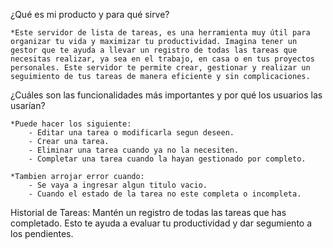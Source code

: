 ¿Qué es mi producto y para qué sirve?

    *Este servidor de lista de tareas, es una herramienta muy útil para organizar tu vida y maximizar tu productividad. Imagina tener un gestor que te ayuda a llevar un registro de todas las tareas que necesitas realizar, ya sea en el trabajo, en casa o en tus proyectos personales. Este servidor te permite crear, gestionar y realizar un seguimiento de tus tareas de manera eficiente y sin complicaciones.

¿Cuáles son las funcionalidades más importantes y por qué los usuarios las usarían?

    *Puede hacer los siguiente:
        - Editar una tarea o modificarla segun deseen.
        - Crear una tarea.
        - Eliminar una tarea cuando ya no la necesiten.
        - Completar una tarea cuando la hayan gestionado por completo.

    *Tambien arrojar error cuando:
        - Se vaya a ingresar algun titulo vacio.
        - Cuando el estado de la tarea no este completa o incompleta.

Historial de Tareas: Mantén un registro de todas las tareas que has completado. Esto te ayuda a evaluar tu productividad y dar segumiento a los pendientes.

